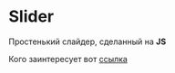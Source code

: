 # Slider

Простенький слайдер, сделанный на **JS**

Кого заинтересует вот [ссылка](https://art-zero.github.io/Slider/)
